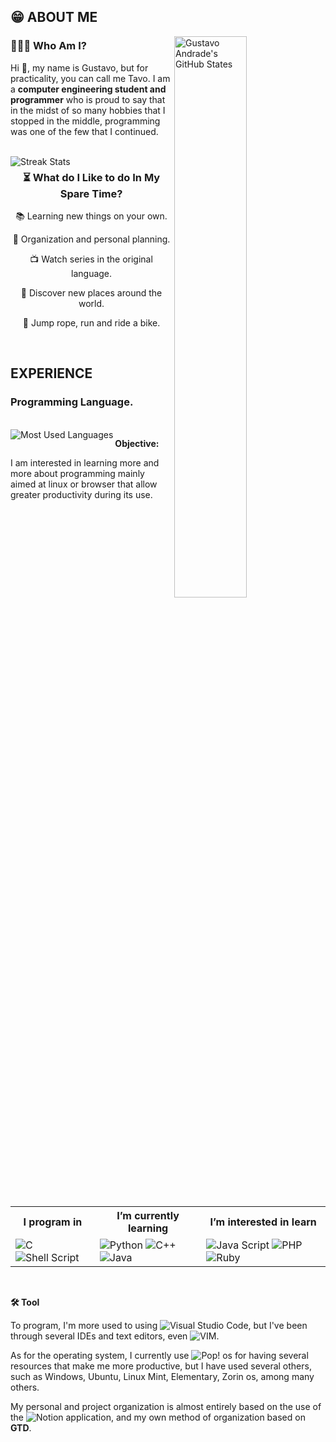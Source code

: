 ## 😁 ABOUT ME

<img align="right" width="48%" src="https://github-readme-stats.vercel.app/api?username=TavoAdr&show_icons=true&locale=en&count_private=true&theme=vision-friendly-dark&hide_border=True&icon_color=ffd95b" alt="Gustavo Andrade's GitHub States" />

### 👨🏽‍💻 Who Am I?

Hi 👋, my name is Gustavo, but for practicality, you can call me Tavo. I am a **computer engineering student and programmer** who is proud to say that in the midst of so many hobbies that I stopped in the middle, programming was one of the few that I continued.

<br/>

<img align="left" src="https://github-readme-streak-stats.herokuapp.com/?user=sdf&" alt="Streak Stats" />

<span align="center">
  
  <h3>⏳ What do I Like to do In My Spare Time?</h3>
  
  <p>📚 Learning new things on your own.</p>
  <p>🎯 Organization and personal planning.</p>
  <p>📺 Watch series in the original language.</p>
  <p>🍂 Discover new places around the world.</p>
  <p>🚴 Jump rope, run and ride a bike.</p>
  
</span>

<br/>

## EXPERIENCE

### Programming Language.

<br/>

<img align="left" src="https://github-readme-stats.vercel.app/api/top-langs?username=TavoAdr&show_icons=true&locale=en&layout=compact" alt="Most Used Languages" />

**Objective:**

I am interested in learning more and more about programming mainly aimed at linux or browser that allow greater productivity during its use.

<br/>

<table align="center" >
  <tr>
    <th>I program in</th>
    <th>I’m currently learning</th>
    <th>I’m interested in learn</th>
   </tr>
   <tr>
    <td>
        <img align="center" src="https://img.shields.io/badge/-00599C?style=plastic&logo=c&logoColor=white" alt="C" />
        <img align="center" src="https://img.shields.io/badge/Shell-121011?style=plastic&logo=gnu-bash&logoColor=white" alt="Shell Script" />
     </td>
    <td>
        <img align="center" src="https://img.shields.io/badge/Python-3776AB?style=plastic&logo=python&logoColor=white" alt="Python" />
        <img align="center" src="https://img.shields.io/badge/C%2B%2B-00599C?style=plastic&logo=c%2B%2B&logoColor=white" alt="C++" />
        <img align="center" src="https://img.shields.io/badge/Java-ED8B00?style=plastic&logo=java&logoColor=white" alt="Java" />
    </td>
    <td>
        <img align="center" src="https://img.shields.io/badge/Java_Script-F7DF1E?style=plastic&logo=javascript&logoColor=black" alt="Java Script" />
        <img align="center" src="https://img.shields.io/badge/PHP-777BB4?style=plastic&logo=php&logoColor=white" alt="PHP" />
        <img align="center" src="https://img.shields.io/badge/Ruby-CC342D?style=plastic&logo=ruby&logoColor=white" alt="Ruby" />
    </td>
  </tr>
</table>

<!--- Add works and contacts --->

<br/>

**🛠️ Tool**

To program, I'm more used to using  ![Visual Studio Code](https://img.shields.io/badge/Visual_Studio_Code-0078D4?style=plastic&logo=visual%20studio%20code&logoColor=white), but I've been through several IDEs and text editors, even ![VIM](https://img.shields.io/badge/VIM-019733?style=plastic&logo=vim&logoColor=white).

As for the operating system, I currently use ![Pop! os](https://img.shields.io/badge/Pop!_os-48B9C7?style=plastic&logo=pop_os&logoColor=white) for having several resources that make me more productive, but I have used several others, such as Windows, Ubuntu, Linux Mint, Elementary, Zorin os, among many others.

My personal and project organization is almost entirely based on the use of the ![Notion](https://img.shields.io/badge/Notion-000000?style=plastic&logo=notion&logoColor=white) application, and my own method of organization based on **GTD**.

<!---
TavoAdr/TavoAdr is a ✨ special ✨ repository because its `README.md` (this file) appears on your GitHub profile.
You can click the Preview link to take a look at your changes.
--->
